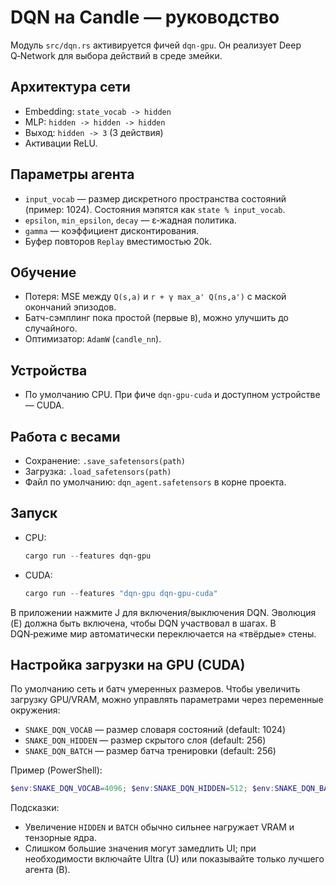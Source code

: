 # DQN на Candle — руководство

Модуль `src/dqn.rs` активируется фичей `dqn-gpu`. Он реализует Deep Q‑Network для выбора действий в среде змейки.

## Архитектура сети
- Embedding: `state_vocab -> hidden`
- MLP: `hidden -> hidden -> hidden`
- Выход: `hidden -> 3` (3 действия)
- Активации ReLU.

## Параметры агента
- `input_vocab` — размер дискретного пространства состояний (пример: 1024). Состояния мэпятся как `state % input_vocab`.
- `epsilon`, `min_epsilon`, `decay` — ε‑жадная политика.
- `gamma` — коэффициент дисконтирования.
- Буфер повторов `Replay` вместимостью 20k.

## Обучение
- Потеря: MSE между `Q(s,a)` и `r + γ max_a' Q(ns,a')` c маской окончаний эпизодов.
- Батч-сэмплинг пока простой (первые `B`), можно улучшить до случайного.
- Оптимизатор: `AdamW` (`candle_nn`).

## Устройства
- По умолчанию CPU. При фиче `dqn-gpu-cuda` и доступном устройстве — CUDA.

## Работа с весами
- Сохранение: `.save_safetensors(path)`
- Загрузка: `.load_safetensors(path)`
- Файл по умолчанию: `dqn_agent.safetensors` в корне проекта.

## Запуск

- CPU:
  ```powershell
  cargo run --features dqn-gpu
  ```
- CUDA:
  ```powershell
  cargo run --features "dqn-gpu dqn-gpu-cuda"
  ```

В приложении нажмите J для включения/выключения DQN. Эволюция (E) должна быть включена, чтобы DQN участвовал в шагах. В DQN‑режиме мир автоматически переключается на «твёрдые» стены.

## Настройка загрузки на GPU (CUDA)

По умолчанию сеть и батч умеренных размеров. Чтобы увеличить загрузку GPU/VRAM, можно управлять параметрами через переменные окружения:

- `SNAKE_DQN_VOCAB` — размер словаря состояний (default: 1024)
- `SNAKE_DQN_HIDDEN` — размер скрытого слоя (default: 256)
- `SNAKE_DQN_BATCH` — размер батча тренировки (default: 256)

Пример (PowerShell):

```powershell
$env:SNAKE_DQN_VOCAB=4096; $env:SNAKE_DQN_HIDDEN=512; $env:SNAKE_DQN_BATCH=1024; cargo run --features "dqn-gpu dqn-gpu-cuda"
```

Подсказки:
- Увеличение `HIDDEN` и `BATCH` обычно сильнее нагружает VRAM и тензорные ядра.
- Слишком большие значения могут замедлить UI; при необходимости включайте Ultra (U) или показывайте только лучшего агента (B).
